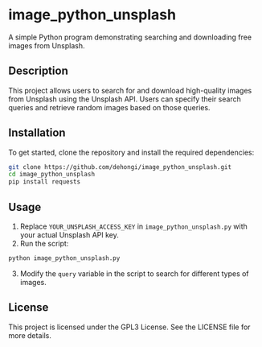 # image_python_unsplash

A simple Python program demonstrating searching and downloading free images from Unsplash.

## Description

This project allows users to search for and download high-quality images from Unsplash using the Unsplash API. Users can specify their search queries and retrieve random images based on those queries.

## Installation

To get started, clone the repository and install the required dependencies:

```bash
git clone https://github.com/dehongi/image_python_unsplash.git
cd image_python_unsplash
pip install requests
```

## Usage

1. Replace `YOUR_UNSPLASH_ACCESS_KEY` in `image_python_unsplash.py` with your actual Unsplash API key.
2. Run the script:

```bash
python image_python_unsplash.py
```

3. Modify the `query` variable in the script to search for different types of images.

## License

This project is licensed under the GPL3 License. See the LICENSE file for more details.
